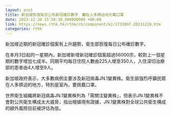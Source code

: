 ```yaml
---
layout: post
title: 新加坡恢復每日公布新冠確診數字　籲在人多擠迫地方戴口罩　
date: 2023-12-20 15:58:10.000000000 +08:00
link: https://news.rthk.hk/rthk/ch/component/k2/1733097-20231220.htm
categories: rthk
---
```


新加坡近期的新冠確診個案有上升趨勢，衛生部恢復每日公布確診數字。

在本月3日起的一星期內，新加坡新增新冠確診個案超過56000宗，較對上一個星期的數字增加七成半。同期平均每日住院人數由225人增至350人，入住深切治療部的患者由4人增至9人。

新加坡政府表示，大多數病例主要涉及新冠病毒JN.1變異株。衛生部強烈呼籲民眾在人多擠迫的地方，特別是室內，要佩戴口罩。

世界衛生組織將新冠病毒JN.1變異株列為「需關注變異株」，但表示JN.1變異株不會對公共衛生構成太大威脅，指出根據現有證據，JN.1變異株對全球公共衛生構成的額外風險目前被評估為低。
